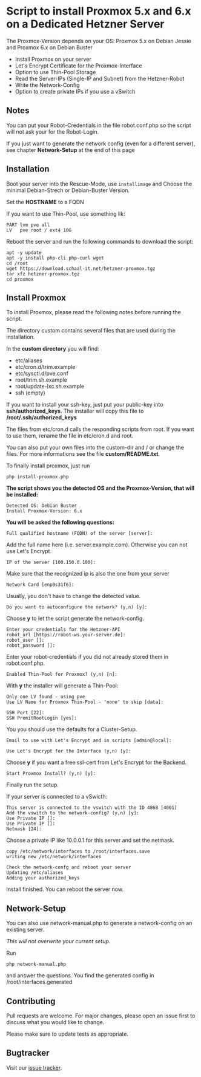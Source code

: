 # Script to install Proxmox 5.x and 6.x on a Dedicated Hetzner Server

The Proxmox-Version depends on your OS:
Proxmox 5.x on Debian Jessie and Proxmox 6.x on Debian Buster

- Install Proxmox on your server 
- Let's Encrypt Certificate for the Proxmox-Interface
- Option to use Thin-Pool Storage
- Read the Server-IPs (Single-IP and Subnet) from the Hetzner-Robot
- Write the Network-Config 
- Option to create private IPs if you use a vSwitch

## Notes
You can put your Robot-Credentials in the file robot.conf.php so the script will not ask your for the Robot-Login.

If you just want to generate the network config (even for a different server), see chapter **Network-Setup** at the end of this page

## Installation
Boot your server into the Rescue-Mode, use `installimage` and Choose the minimal Debian-Strech or Debian-Buster Version.

Set the **HOSTNAME** to a FQDN

If you want to use Thin-Pool, use something lik:
```
PART lvm pve all
LV   pve root / ext4 10G
```

Reboot the server and run the following commands to download the script:
```
apt -y update
apt -y install php-cli php-curl wget
cd /root
wget https://download.schaal-it.net/hetzner-proxmox.tgz
tar xfz hetzner-proxmox.tgz
cd proxmox
```

## Install Proxmox

To install Proxmox, please read the following notes before running the script.

The directory custom contains several files that are used during the installation. 

In the **custom directory** you will find:
*  etc/aliases
*  etc/cron.d/trim.example
*  etc/sysctl.d/pve.conf
*  root/trim.sh.example
*  root/update-lxc.sh.example
*  ssh (empty)

If you want to install your ssh-key, just put your public-key into **ssh/authorized_keys**. The installer will copy this file to **/root/.ssh/authorized_keys**

The files from etc/cron.d calls the responding scripts from root. If you want to use them, rename the file in etc/cron.d and root. 

You can also put your own files into the custom-dir and / or change the files. For more informations see the file **custom/README.txt**.

To finally install proxmox, just run

```
php install-proxmox.php
```

**The script shows you the detected OS and the Proxmox-Version, that will be installed:**
```
Detected OS: Debian Buster
Install Proxmox-Version: 6.x
```

**You will be asked the following questions:**

```
Full qualified hostname (FQDN) of the server [server]:
```
Add the full name here (i.e. server.example.com). Otherwise you can not use Let's Encrypt.

```
IP of the server [100.150.0.100]:
```
Make sure that the recognized ip is also the one from your server

```
Network Card [enp0s31f6]:
```
Usually, you don't have to change the detected value.

```
Do you want to autoconfigure the network? (y,n) [y]:
```
Choose **y** to let the script generate the network-config.

```
Enter your credentials for the Hetzner-API
robot_url [https://robot-ws.your-server.de]:
robot_user []: 
robot_password []:
```

Enter your robot-credentials if you did not already stored them in robot.conf.php.

```
Enabled Thin-Pool for Proxmox? (y,n) [n]:
```

With **y** the installer will generate a Thin-Pool:

```
Only one LV found - using pve
Use LV Name for Proxmox Thin-Pool - 'none' to skip [data]:
```

```
SSH Port [22]:
SSH PremitRootLogin [yes]:
```

You you should use the defaults for a Cluster-Setup.

```
Email to use with Let's Encrypt and in scripts [admin@local]:
```

```
Use Let's Encrypt for the Interface (y,n) [y]:
```

Choose **y** if you want a free ssl-cert from Let's Encrypt for the Backend.


```
Start Proxmox Install? (y,n) [y]:
```

Finally run the setup.


If your server is connected to a vSwicth:
```
This server is connected to the vswitch with the ID 4868 [4001]
Add the vswitch to the network-config? (y,n) [y]:
Use Private IP []:
Use Private IP []: 
Netmask [24]:
```
Choose a private IP like 10.0.0.1 for this server and set the netmask.

```
copy /etc/network/interfaces to /root/interfaces.save
writing new /etc/network/interfaces

Check the network-confg and reboot your server
Updating /etc/aliases
Adding your authorized_keys
```

Install finished. You can reboot the server now.

## Network-Setup
You can also use network-manual.php to generate a network-config on an existing server. 

*This will not overwrite your current setup.*

Run

```
php network-manual.php
```

and answer the questions. You find the generated config in /root/interfaces.generated


## Contributing
Pull requests are welcome. For major changes, please open an issue first to discuss what you would like to change.

Please make sure to update tests as appropriate.

## Bugtracker
Visit our [issue tracker](https://git.schaal-it.com/hetzner/proxmox/issues).
